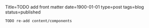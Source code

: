 Title=TODO add front matter 
date=1900-01-01
type=post
tags=blog
status=published
~~~~~~
TODO re-add content/components
